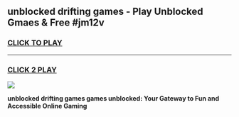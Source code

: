 
## unblocked drifting games - Play Unblocked Gmaes & Free #jm12v
<h3>
<a href="https://news.freeplayer.one?title=unblocked_drifting_games&ref=26F">CLICK TO PLAY</a></h3>
<hr>

<h3>
<a href="https://news.freeplayer.one?title=unblocked_drifting_games&ref=26F">CLICK 2 PLAY</a>
  
</h3>

<a href="https://news.freeplayer.one?title=unblocked_drifting_games&ref=26F/"><img src="https://clearcache.store/games.png"></a>


**unblocked drifting games games unblocked: Your Gateway to Fun and Accessible Online Gaming**

